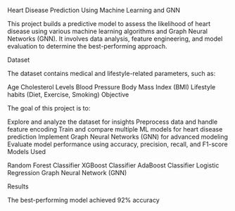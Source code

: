 Heart Disease Prediction Using Machine Learning and GNN

This project builds a predictive model to assess the likelihood of heart disease using various machine learning algorithms and Graph Neural Networks (GNN). It involves data analysis, feature engineering, and model evaluation to determine the best-performing approach.

Dataset

The dataset contains medical and lifestyle-related parameters, such as:

Age
Cholesterol Levels
Blood Pressure
Body Mass Index (BMI)
Lifestyle habits (Diet, Exercise, Smoking)
Objective

The goal of this project is to:

Explore and analyze the dataset for insights
Preprocess data and handle feature encoding
Train and compare multiple ML models for heart disease prediction
Implement Graph Neural Networks (GNN) for advanced modeling
Evaluate model performance using accuracy, precision, recall, and F1-score
Models Used

Random Forest Classifier
XGBoost Classifier
AdaBoost Classifier
Logistic Regression
Graph Neural Network (GNN) 

Results

The best-performing model achieved 92% accuracy
